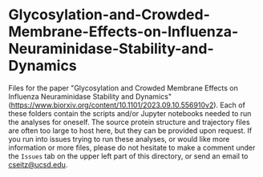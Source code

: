 # Glycosylation-and-Crowded-Membrane-Effects-on-Influenza-Neuraminidase-Stability-and-Dynamics

Files for the paper "Glycosylation and Crowded Membrane Effects on Influenza Neuraminidase Stability and Dynamics" (https://www.biorxiv.org/content/10.1101/2023.09.10.556910v2). Each of these folders contain the scripts and/or Jupyter notebooks needed to run the analyses for oneself. The source protein structure and trajectory files are often too large to host here, but they can be provided upon request. If you run into issues trying to run these analyses, or would like more information or more files, please do not hesitate to make a comment under the ```Issues``` tab on the upper left part of this directory, or send an email to cseitz@ucsd.edu.

